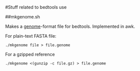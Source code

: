 #Stuff related to bedtools use

##mkgenome.sh

Makes a [genome](http://bedtools.readthedocs.org/en/latest/content/general-usage.html)-format file for bedtools.  Implemented in awk.

For plain-text FASTA file:

```
./mkgenome file > file.genome
```

For a gzipped reference

```
./mkgenome <(gunzip -c file.gz) > file.genome
```